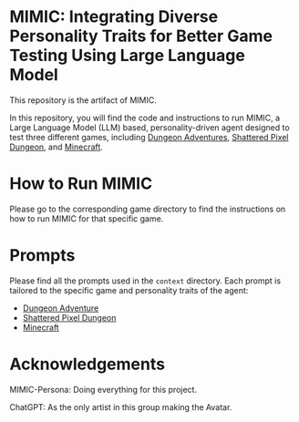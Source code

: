 # MIMIC: Integrating Diverse Personality Traits for Better Game Testing Using Large Language Model
This repository is the artifact of MIMIC.

In this repository, you will find the code and instructions to run MIMIC, a Large Language Model (LLM) based, personality-driven agent designed to test three different games, including [Dungeon Adventures](https://github.com/stelmaszczykadrian/Dungeon-Adventures), [Shattered Pixel Dungeon](https://shatteredpixel.com/), and [Minecraft](https://www.minecraft.net/en-us).

# How to Run MIMIC
Please go to the corresponding game directory to find the instructions on how to run MIMIC for that specific game.

# Prompts
Please find all the prompts used in the `context` directory. Each prompt is tailored to the specific game and personality traits of the agent:
- [Dungeon Adventure](./MIMIC_Dungeon_Adventures/src/main/java/com/codecool/dungeoncrawl/agent/context)
- [Shattered Pixel Dungeon](./MIMIC_Shattered_Pixel_Dungeon/core/src/main/java/com/shatteredpixel/shatteredpixeldungeon/agent/context)
- [Minecraft](./MIMIC_Minecraft/context)

# Acknowledgements
MIMIC-Persona: Doing everything for this project.

ChatGPT: As the only artist in this group making the Avatar.
